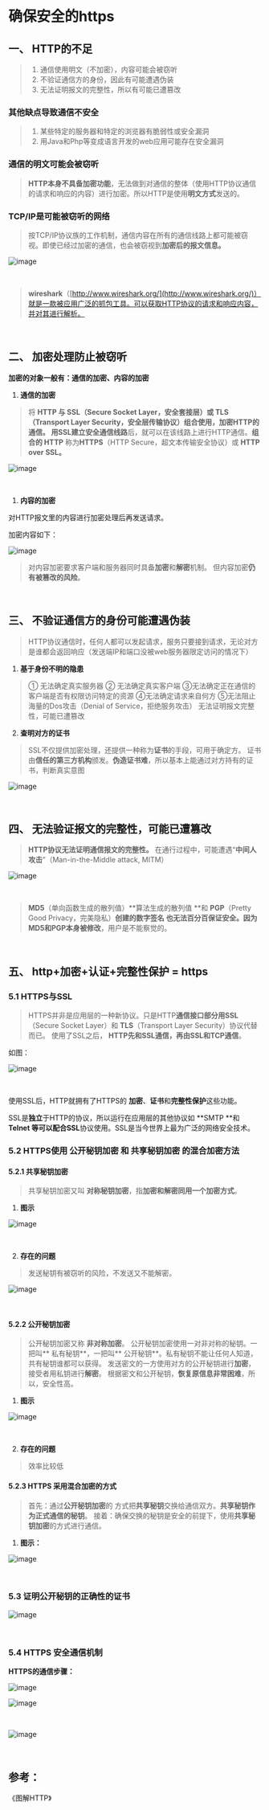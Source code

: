 # 确保安全的https



## **一、 HTTP的不足**
>1. 通信使用明文（不加密），内容可能会被窃听
>2. 不验证通信方的身份，因此有可能遭遇伪装
>3. 无法证明报文的完整性，所以有可能已遭篡改
### 其他缺点导致通信不安全
>1. 某些特定的服务器和特定的浏览器有脆弱性或安全漏洞
>2. 用Java和Php等变成语言开发的web应用可能存在安全漏洞
### 通信的明文可能会被窃听
>**HTTP本身不具备加密功能**，无法做到对通信的整体（使用HTTP协议通信的请求和响应的内容）进行加密。所以HTTP是使用**明文方式**发送的。
### **TCP/IP是可能被窃听的网络**
>按TCP/IP协议族的工作机制，通信内容在所有的通信线路上都可能被窃视。即使已经过加密的通信，也会被窃视到**加密后的报文信息。**

![image](images/通信内容可能被窃听.png)

<br>



>**wireshark**（[http://www.wireshark.org/](http://www.wireshark.org/)）就是一款被应用广泛的抓包工具。可以获取HTTP协议的请求和响应内容，并对其进行解析。
<br>



## 二、 加密处理防止被窃听



**加密的对象一般有：通信的加密、内容的加密**

1. **通信的加密**
>将 **HTTP **与 **SSL**（Secure Socket Layer，安全套接层）或 **TLS**（Transport Layer Security，安全层传输协议）**组合**使用，加密HTTP的通信。
>用SSL建立**安全通信线路**后，就可以在该线路上进行HTTP通信。**组合的 HTTP** 称为**HTTPS**（HTTP Secure，超文本传输安全协议）或 **HTTP over SSL。**

![image](images/通信的加密.png)



<br>

1. **内容的加密**

对HTTP报文里的内容进行加密处理后再发送请求。

加密内容如下：

![image](images/内容加密.png)

>对内容加密要求客户端和服务器同时具备**加密**和**解密**机制。
>但内容加密**仍有被篡改的风险**。
<br>



## 三、 不验证通信方的身份可能遭遇伪装

>HTTP协议通信时，任何人都可以发起请求，服务只要接到请求，无论对方是谁都会返回响应（发送端IP和端口没被web服务器限定访问的情况下）
1. **基于身份不明的隐患**
>① 无法确定真实服务器
>② 无法确定真实客户端
>③无法确定正在通信的客户端是否有权限访问特定的资源
>④无法确定请求来自何方
>⑤无法阻止海量的Dos攻击（Denial of Service，拒绝服务攻击）
>无法证明报文完整性，可能已遭篡改
2. **查明对方的证书**

>SSL不仅提供加密处理，还提供一种称为**证书**的手段，可用于确定方。
>证书由**信任的第三方机构**颁发。**伪造证书难**，所以基本上能通过对方持有的证书，判断真实意图

![image](images/查明对方证书.png)

<br>




## 四、 无法验证报文的完整性，可能已遭篡改
>**HTTP协议无法证明通信报文的完整性。**
>在通行过程中，可能遭遇“**中间人攻击**”（Man-in-the-Middle attack, MITM）

![image](images/中间人攻击.png)

<br>

>**MD5**（单向函数生成的散列值）**算法生成的散列值 **和 **PGP**（Pretty Good Privacy，完美隐私）**创建的数字签名 **也无法百分百保证安全。因为**MD5和PGP本身被修改**，用户是不能察觉的。




<br>

## 五、 http+加密+认证+完整性保护 = https

### 5.1 HTTPS与SSL



>HTTPS并非是应用层的一种新协议。只是HTTP**通信接口部分用SSL**（Secure Socket Layer）和 **TLS**（Transport Layer Security）协议代替而已。
>使用了SSL之后， **HTTP先和SSL通信，再由SSL和TCP通信**。

如图：

![image](images/https和ssl图示.png)

<br>



使用SSL后，HTTP就拥有了HTTPS的 **加密**、**证书**和**完整性保护**这些功能。

SSL是**独立**于HTTP的协议，所以运行在应用层的其他协议如 **SMTP **和 **Telnet **等可以**配合SSL**协议使用。SSL是当今世界上最为广泛的网络安全技术。



### 5.2 HTTPS使用 公开秘钥加密 和 共享秘钥加密 的混合加密方法



#### 5.2.1 共享秘钥加密



>共享秘钥加密又叫 **对称秘钥加密**，指**加密和解密同用一个加密方式**。
1. **图示**

![image](images/共享秘钥加密.png)

<br>

2. **存在的问题**

>发送秘钥有被窃听的风险，不发送又不能解密。

![image](images/共享秘钥加密存在的问题.png)



<br>



#### 5.2.2 公开秘钥加密



>公开秘钥加密又称 **非对称加密**。
>公开秘钥加密使用一对非对称的秘钥。一把叫** 私有秘钥**，一把叫** 公开秘钥**。私有秘钥不能让任何人知道，共有秘钥谁都可以获得。
>发送密文的一方使用对方的公开秘钥进行**加密**，接受者用私钥进行**解密**。
>根据密文和公开秘钥，**恢复原信息非常困难**，所以，安全性高。
1. **图示**

![image](images/公开秘钥加密.png)

<br>

2. **存在的问题**

>效率比较低


#### 5.2.3 HTTPS 采用混合加密的方式



>首先：通过**公开秘钥加密**的 方式把**共享秘钥**交换给通信双方。**共享秘钥作为正式通信的秘钥**。
>接着：确保交换的秘钥是安全的前提下，使用**共享秘钥加密**的方式进行通信。
1. **图示：**

![image](images/https采用混合加密的方式.png)

<br>

### 5.3 证明公开秘钥的正确性的证书



![image](images/证明公开秘钥正确性的证书.png)

<br>

### 5.4 HTTPS 安全通信机制





**HTTPS的通信步骤：**

![image](images/https通信步骤.png)   

![image](images/https通信步骤文字.png)

<br>

![image](images/https通信图解.png)

<br>



## 参考：

《图解HTTP》

<br>





